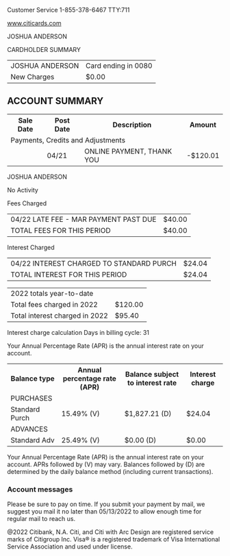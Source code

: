<!-- PageNumber="Page 2 of 2" -->

Customer Service 1-855-378-6467
TTY:711

www.citicards.com

JOSHUA ANDERSON

CARDHOLDER SUMMARY


<table>
<tr>
<td>JOSHUA ANDERSON</td>
<td>Card ending in 0080</td>
</tr>
<tr>
<td>New Charges</td>
<td>$0.00</td>
</tr>
</table>


## ACCOUNT SUMMARY


<table>
<tr>
<th>Sale Date</th>
<th>Post Date</th>
<th>Description</th>
<th>Amount</th>
</tr>
<tr>
<td colspan="4">Payments, Credits and Adjustments</td>
</tr>
<tr>
<td></td>
<td>04/21</td>
<td>ONLINE PAYMENT, THANK YOU</td>
<td>-$120.01</td>
</tr>
</table>


JOSHUA ANDERSON

No Activity

Fees Charged


<table>
<tr>
<td>04/22 LATE FEE - MAR PAYMENT PAST DUE</td>
<td>$40.00</td>
</tr>
<tr>
<td>TOTAL FEES FOR THIS PERIOD</td>
<td>$40.00</td>
</tr>
</table>


Interest Charged


<table>
<tr>
<td>04/22 INTEREST CHARGED TO STANDARD PURCH</td>
<td>$24.04</td>
</tr>
<tr>
<td>TOTAL INTEREST FOR THIS PERIOD</td>
<td>$24.04</td>
</tr>
</table>


<table>
<tr>
<td>2022 totals year-to-date</td>
<td></td>
</tr>
<tr>
<td>Total fees charged in 2022</td>
<td>$120.00</td>
</tr>
<tr>
<td>Total interest charged in 2022</td>
<td>$95.40</td>
</tr>
</table>


Interest charge calculation
Days in billing cycle: 31

Your Annual Percentage Rate (APR) is the annual interest rate on your account.


<table>
<tr>
<th>Balance type</th>
<th>Annual percentage rate (APR)</th>
<th>Balance subject to interest rate</th>
<th>Interest charge</th>
</tr>
<tr>
<td>PURCHASES</td>
<td></td>
<td></td>
<td></td>
</tr>
<tr>
<td>Standard Purch</td>
<td>15.49% (V)</td>
<td>$1,827.21 (D)</td>
<td>$24.04</td>
</tr>
<tr>
<td>ADVANCES</td>
<td></td>
<td></td>
<td></td>
</tr>
<tr>
<td>Standard Adv</td>
<td>25.49% (V)</td>
<td>$0.00 (D)</td>
<td>$0.00</td>
</tr>
</table>


Your Annual Percentage Rate (APR) is the annual interest rate on your account. APRs followed
by (V) may vary. Balances followed by (D) are determined by the daily balance method
(including current transactions).


### Account messages

Please be sure to pay on time. If you submit your payment by mail, we suggest
you mail it no later than 05/13/2022 to allow enough time for regular mail to
reach us.

@2022 Citibank, N.A.
Citi, and Citi with Arc Design are registered service marks of Citigroup Inc.
Visa® is a registered trademark of Visa International Service Association and
used under license.

<!-- PageBreak -->

